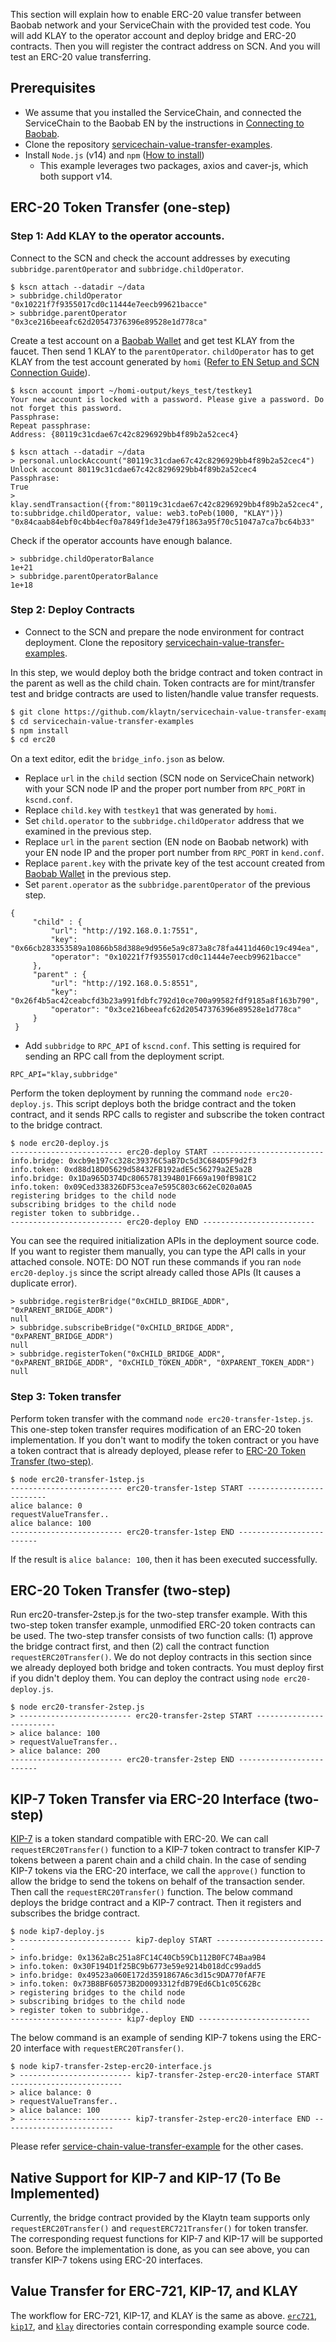 This section will explain how to enable ERC-20 value transfer between Baobab network and your ServiceChain with the provided test code. You will add KLAY to the operator account and deploy bridge and ERC-20 contracts. Then you will register the contract address on SCN. And you will test an ERC-20 value transferring.


## Prerequisites <a id="prerequisites"></a>
- We assume that you installed the ServiceChain, and connected the ServiceChain to the Baobab EN by the instructions in [Connecting to Baobab](en-scn-connection.md).
- Clone the repository [servicechain-value-transfer-examples](https://github.com/klaytn/servicechain-value-transfer-examples).
- Install `Node.js` (v14) and `npm` ([How to install](https://nodejs.org/en/download/package-manager/))
    - This example leverages two packages, axios and caver-js, which both support v14.


## ERC-20 Token Transfer (one-step) <a id="erc-20-token-transfer-onestep"></a>

### Step 1: Add KLAY to the operator accounts. <a id="step-1-add-klay-to-the-operator-accounts"></a>
Connect to the SCN and check the account addresses by executing `subbridge.parentOperator` and `subbridge.childOperator`.
```
$ kscn attach --datadir ~/data
> subbridge.childOperator
"0x10221f7f9355017cd0c11444e7eecb99621bacce"
> subbridge.parentOperator
"0x3ce216beeafc62d20547376396e89528e1d778ca"
```

Create a test account on a [Baobab Wallet](https://baobab.wallet.klaytn.foundation/) and get test KLAY from the faucet. Then send 1 KLAY to the `parentOperator`. `childOperator` has to get KLAY from the test account generated by `homi` ([Refer to EN Setup and SCN Connection Guide](en-scn-connection.md)).

```
$ kscn account import ~/homi-output/keys_test/testkey1
Your new account is locked with a password. Please give a password. Do not forget this password.
Passphrase:
Repeat passphrase:
Address: {80119c31cdae67c42c8296929bb4f89b2a52cec4}
```
```
$ kscn attach --datadir ~/data
> personal.unlockAccount("80119c31cdae67c42c8296929bb4f89b2a52cec4")
Unlock account 80119c31cdae67c42c8296929bb4f89b2a52cec4
Passphrase:
True
> klay.sendTransaction({from:"80119c31cdae67c42c8296929bb4f89b2a52cec4", to:subbridge.childOperator, value: web3.toPeb(1000, "KLAY")})
"0x84caab84ebf0c4bb4ecf0a7849f1de3e479f1863a95f70c51047a7ca7bc64b33"
```
Check if the operator accounts have enough balance.
```
> subbridge.childOperatorBalance
1e+21
> subbridge.parentOperatorBalance
1e+18
```

### Step 2: Deploy Contracts <a id="step-2-deploy-contracts"></a>
- Connect to the SCN and prepare the node environment for contract deployment. Clone the repository [servicechain-value-transfer-examples](https://github.com/klaytn/servicechain-value-transfer-examples).

In this step, we would deploy both the bridge contract and token contract in the parent as well as the child chain. Token contracts are for mint/transfer test and bridge contracts are used to listen/handle value transfer requests.

```bash
$ git clone https://github.com/klaytn/servicechain-value-transfer-examples
$ cd servicechain-value-transfer-examples
$ npm install
$ cd erc20
```

On a text editor, edit the `bridge_info.json` as below.
- Replace `url` in the `child` section (SCN node on ServiceChain network) with your SCN node IP and the proper port number from `RPC_PORT` in `kscnd.conf`.
- Replace `child.key` with `testkey1` that was generated by `homi`.
- Set `child.operator` to the `subbridge.childOperator` address that we examined in the previous step.
- Replace `url` in the `parent` section (EN node on Baobab network) with your EN node IP and the proper port number from `RPC_PORT` in `kend.conf`.
- Replace `parent.key` with the private key of the test account created from [Baobab Wallet](https://baobab.wallet.klaytn.foundation/) in the previous step.
- Set `parent.operator` as the `subbridge.parentOperator` of the previous step.

```
{
     "child" : {
         "url": "http://192.168.0.1:7551",
         "key": "0x66cb283353589a10866b58d388e9d956e5a9c873a8c78fa4411d460c19c494ea",
         "operator": "0x10221f7f9355017cd0c11444e7eecb99621bacce"
     },
     "parent" : {
         "url": "http://192.168.0.5:8551",
         "key": "0x26f4b5ac42ceabcfd3b23a991fdbfc792d10ce700a99582fdf9185a8f163b790",
         "operator": "0x3ce216beeafc62d20547376396e89528e1d778ca"
     }
 }
```

- Add `subbridge` to `RPC_API` of `kscnd.conf`. This setting is required for sending an RPC call from the deployment script.
```
RPC_API="klay,subbridge"
```

Perform the token deployment by running the command `node erc20-deploy.js`. This script deploys both the bridge contract and the token contract, and it sends RPC calls to register and subscribe the token contract to the bridge contract.
```
$ node erc20-deploy.js
------------------------- erc20-deploy START -------------------------
info.bridge: 0xcb9e197cc328c39376C5aB7Dc5d3C684D5F9d2f3
info.token: 0xd88d18D05629d58432FB192adE5c56279a2E5a2B
info.bridge: 0x1Da965D374Dc8065781394B01F669a190fB981C2
info.token: 0x09Ced338326DF53cea7e595C803c662eC020a0A5
registering bridges to the child node
subscribing bridges to the child node
register token to subbridge..
------------------------- erc20-deploy END -------------------------
```

You can see the required initialization APIs in the deployment source code. If you want to register them manually, you can type the API calls in your attached console. NOTE: DO NOT run these commands if you ran `node erc20-deploy.js` since the script already called those APIs (It causes a duplicate error).
```
> subbridge.registerBridge("0xCHILD_BRIDGE_ADDR", "0xPARENT_BRIDGE_ADDR")
null
> subbridge.subscribeBridge("0xCHILD_BRIDGE_ADDR", "0xPARENT_BRIDGE_ADDR")
null
> subbridge.registerToken("0xCHILD_BRIDGE_ADDR", "0xPARENT_BRIDGE_ADDR", "0xCHILD_TOKEN_ADDR", "0XPARENT_TOKEN_ADDR")
null
```

### Step 3: Token transfer <a id="step-3-token-transfer"></a>
Perform token transfer with the command `node erc20-transfer-1step.js`. This one-step token transfer requires modification of an ERC-20 token implementation. If you don't want to modify the token contract or you have a token contract that is already deployed, please refer to [ERC-20 Token Transfer (two-step)](#erc-20-token-transfer-twostep).
```
$ node erc20-transfer-1step.js
------------------------- erc20-transfer-1step START -------------------------
alice balance: 0
requestValueTransfer..
alice balance: 100
------------------------- erc20-transfer-1step END -------------------------
```

If the result is `alice balance: 100`, then it has been executed successfully.

## ERC-20 Token Transfer (two-step) <a id="erc-20-token-transfer-twostep"></a>
Run erc20-transfer-2step.js for the two-step transfer example. With this two-step token transfer example, unmodified ERC-20 token contracts can be used. The two-step transfer consists of two function calls: (1) approve the bridge contract first, and then (2) call the contract function `requestERC20Transfer()`. We do not deploy contracts in this section since we already deployed both bridge and token contracts. You must deploy first if you didn't deploy them. You can deploy the contract using `node erc20-deploy.js`.
```
$ node erc20-transfer-2step.js
> ------------------------- erc20-transfer-2step START -------------------------
> alice balance: 100
> requestValueTransfer..
> alice balance: 200
------------------------- erc20-transfer-2step END -------------------------
```

## KIP-7 Token Transfer via ERC-20 Interface (two-step) <a id="kip-7-token-transfer-via-erc-20-interface-two-step"></a>
[KIP-7](https://kips.klaytn.foundation/KIPs/kip-7) is a token standard compatible with ERC-20. We can call `requestERC20Transfer()` function to a KIP-7 token contract to transfer KIP-7 tokens between a parent chain and a child chain. In the case of sending KIP-7 tokens via the ERC-20 interface, we call the `approve()` function to allow the bridge to send the tokens on behalf of the transaction sender. Then call the `requestERC20Transfer()` function. The below command deploys the bridge contract and a KIP-7 contract. Then it registers and subscribes the bridge contract.
```
$ node kip7-deploy.js
> ------------------------- kip7-deploy START -------------------------
> info.bridge: 0x1362aBc251a8FC14C40Cb59Cb112B0FC74Baa9B4
> info.token: 0x30F194D1f25BC9b6773e59e9214b018dCc99add5
> info.bridge: 0x49523a060E172d3591867A6c3d15c9DA770fAF7E
> info.token: 0x73B8BF60573B2D0093312fdB79Ed6Cb1c05C62Bc
> registering bridges to the child node
> subscribing bridges to the child node
> register token to subbridge..
------------------------- kip7-deploy END -------------------------
```
The below command is an example of sending KIP-7 tokens using the ERC-20 interface with `requestERC20Transfer()`.

```
$ node kip7-transfer-2step-erc20-interface.js
> ------------------------- kip7-transfer-2step-erc20-interface START -------------------------
> alice balance: 0
> requestValueTransfer..
> alice balance: 100
> ------------------------- kip7-transfer-2step-erc20-interface END -------------------------
```

Please refer [service-chain-value-transfer-example](https://github.com/klaytn/servicechain-value-transfer-examples) for the other cases.

## Native Support for KIP-7 and KIP-17 (To Be Implemented) <a id="native-support-for-kip-7-and-kip-17-to-be-implemented"></a>
Currently, the bridge contract provided by the Klaytn team supports only `requestERC20Transfer()` and `requestERC721Transfer()` for token transfer. The corresponding request functions for KIP-7 and KIP-17 will be supported soon. Before the implementation is done, as you can see above, you can transfer KIP-7 tokens using ERC-20 interfaces.

## Value Transfer for ERC-721, KIP-17, and KLAY <a id="value-transfer-for-erc721-kip17-and-klay"></a>
The workflow for ERC-721, KIP-17, and KLAY is the same as above. [`erc721`](https://github.com/klaytn/servicechain-value-transfer-examples/tree/master/erc721), [`kip17`](https://github.com/klaytn/servicechain-value-transfer-examples/tree/master/kip17), and [`klay`](https://github.com/klaytn/servicechain-value-transfer-examples/tree/master/klay) directories contain corresponding example source code.
